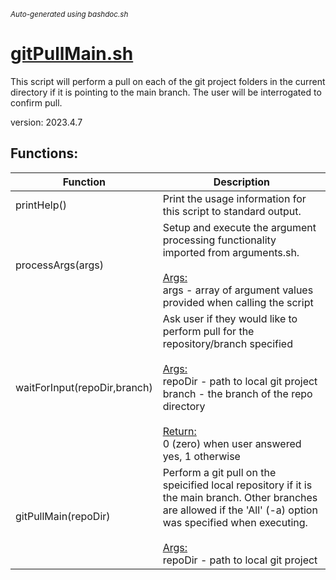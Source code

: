<small><i>Auto-generated using bashdoc.sh</i></small>
# [gitPullMain.sh](../gitPullMain.sh)

 This script will perform a pull on each of the git project folders in the
 current directory if it is pointing to the main branch.  The user will
 be interrogated to confirm pull.
 
 version: 2023.4.7


## Functions:
| Function | Description |
|----------|-------------|
| printHelp() | Print the usage information for this script to standard output.   |
| processArgs(args) | Setup and execute the argument processing functionality imported from arguments.sh.    <br><br><u>Args:</u><br>args - array of argument values provided when calling the script  <br> |
| waitForInput(repoDir,branch) | Ask user if they would like to perform pull for the repository/branch specified    <br><br><u>Args:</u><br>repoDir - path to local git project  <br>branch - the branch of the repo directory  <br><br><u>Return:</u><br>0 (zero) when user answered yes, 1 otherwise  <br> |
| gitPullMain(repoDir) | Perform a git pull on the speicified local repository if it is the main branch.  Other branches are allowed if the 'All' (-a) option was specified when executing.    <br><br><u>Args:</u><br>repoDir - path to local git project  <br> |
